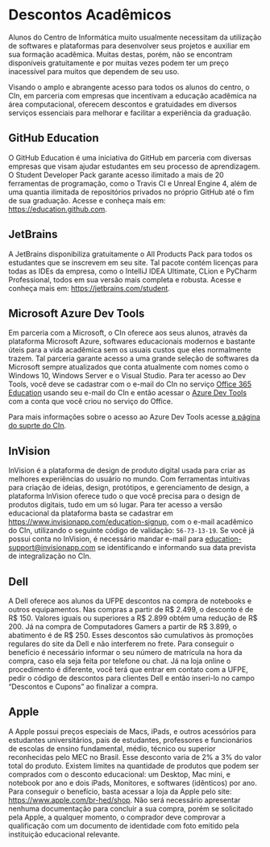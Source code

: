 # Descontos Acadêmicos

Alunos do Centro de Informática muito usualmente necessitam da utilização de softwares e plataformas para desenvolver seus projetos e auxiliar em sua formação acadêmica. Muitas destas, porém, não se encontram disponíveis gratuitamente e por muitas vezes podem ter um preço inacessível para muitos que dependem de seu uso. 

Visando o amplo e abrangente acesso para todos os alunos do centro, o CIn, em parceria com empresas que incentivam a educação acadêmica na área computacional, oferecem descontos e gratuidades em diversos serviços essenciais para melhorar e facilitar a experiência da graduação.

## GitHub Education

O GitHub Education é uma iniciativa do GitHub em parceria com diversas empresas que visam ajudar estudantes em seu processo de aprendizagem. O Student Developer Pack garante acesso ilimitado a mais de 20 ferramentas de programação, como o Travis CI e Unreal Engine 4, além de uma quantia ilimitada de repositórios privados no próprio GitHub até o fim de sua graduação. Acesse e conheça mais em: https://education.github.com.

## JetBrains

A JetBrains disponibiliza gratuitamente o All Products Pack para todos os estudantes que se inscrevem em seu site. Tal pacote contém licenças para todas as IDEs da empresa, como o IntelliJ IDEA Ultimate, CLion e PyCharm Professional, todos em sua versão mais completa e robusta. Acesse e conheça mais em: https://jetbrains.com/student.

## Microsoft Azure Dev Tools

Em parceria com a Microsoft, o CIn oferece aos seus alunos, através da plataforma Microsoft Azure, softwares educacionais modernos e bastante úteis para a vida acadêmica sem os usuais custos que eles normalmente trazem. Tal parceria garante acesso a uma grande seleção de softwares da Microsoft sempre atualizados que conta atualmente com nomes como o Windows 10, Windows Server e o Visual Studio. Para ter acesso ao Dev Tools, você deve se cadastrar com o e-mail do CIn no serviço [Office 365 Education](https://sites.google.com/cin.ufpe.br/coordenacao-de-infraestrutura/softwares/office-365-edu/cadastro-office-365) usando seu e-mail do CIn e então acessar o [Azure Dev Tools](http://cin.ufpe.br/azure) com a conta que você criou no serviço do Office. 

Para mais informações sobre o acesso ao Azure Dev Tools acesse [a página do suprte do CIn](https://suporte.cin.ufpe.br/softwares).

## InVision

InVision é a plataforma de design de produto digital usada para criar as melhores experiências do usuário no mundo. Com ferramentas intuitivas para criação de ideias, design, protótipos, e gerenciamento de design, a plataforma InVision oferece tudo o que você precisa para o design de produtos digitais, tudo em um só lugar. Para ter acesso a versão educacional da plataforma basta se cadastrar em https://www.invisionapp.com/education-signup, com o e-mail acadêmico do CIn, utilizando o seguinte código de validação: `56-73-13-19`. Se você já possui conta no InVision, é necessário mandar e-mail para education-support@invisionapp.com se identificando e informando sua data prevista de integralização no CIn.

## Dell

A Dell oferece aos alunos da UFPE descontos na compra de notebooks e outros equipamentos. Nas compras a partir de R$ 2.499, o desconto é de R$ 150. Valores iguais ou superiores a R$ 2.899 obtém uma redução de R$ 200. Já na compra de Computadores Gamers a partir de R$ 3.899, o abatimento é de R$ 250. Esses descontos são cumulativos às promoções regulares do site da Dell e não interferem no frete. Para conseguir o benefício é necessário informar o seu número de matrícula na hora da compra, caso ela seja feita por telefone ou chat. Já na loja online o procedimento é diferente, você terá que entrar em contato com a UFPE, pedir o código de descontos para clientes Dell e então inseri-lo no campo “Descontos e Cupons” ao finalizar a compra.

## Apple

A Apple possui preços especiais de Macs, iPads, e outros acessórios para estudantes universitários, pais de estudantes, professores e funcionários de escolas de ensino fundamental, médio, técnico ou superior reconhecidas pelo MEC no Brasil. Esse desconto varia de 2% a 3% do valor total do produto. Existem limites na quantidade de produtos que podem ser comprados com o desconto educacional: um Desktop, Mac mini, e notebook por ano e dois iPads, Monitores, e softwares (idênticos) por ano. Para conseguir o benefício, basta acessar a loja da Apple pelo site: https://www.apple.com/br-hed/shop. Não será necessário apresentar nenhuma documentação para concluir a sua compra, porém se solicitado pela Apple, a qualquer momento, o comprador deve comprovar a qualificação com um documento de identidade com foto emitido pela instituição educacional relevante.
